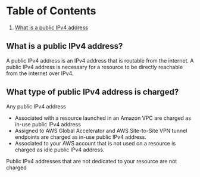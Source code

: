 # Table of Contents
1. [What is a public IPv4 address](#What-is-public-ip-address)

## What is a public IPv4 address? ##
A public IPv4 address is an IPv4 address that is routable from the internet. A public IPv4 address is necessary for a resource to be directly reachable from the internet over IPv4.

## What type of public IPv4 address is charged? ##

Any public IPv4 address
- Associated with a resource launched in an Amazon VPC are charged as in-use public IPv4 address
- Assigned to AWS Global Accelerator and AWS Site-to-Site VPN tunnel endpoints are charged as in-use public IPv4 address.
- Associated to your AWS account that is not used on a resource is charged as idle public IPv4 address.

Public IPv4 addresses that are not dedicated to your resource are not charged


